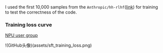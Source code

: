 I used the first 10,000 samples from the ```Anthropic/hh-rlhf```([link](https://huggingface.co/datasets/Anthropic/hh-rlhf)) for training to test the correctness of the code.

### Training loss curve

[NPU user group](assets/sft_training_loss.png)

!(GitHub头像)(assets/sft_training_loss.png)
